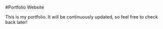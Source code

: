 #Portfolio Website

This is my portfolio.
It will be continuously updated, so feel free to check back later!

